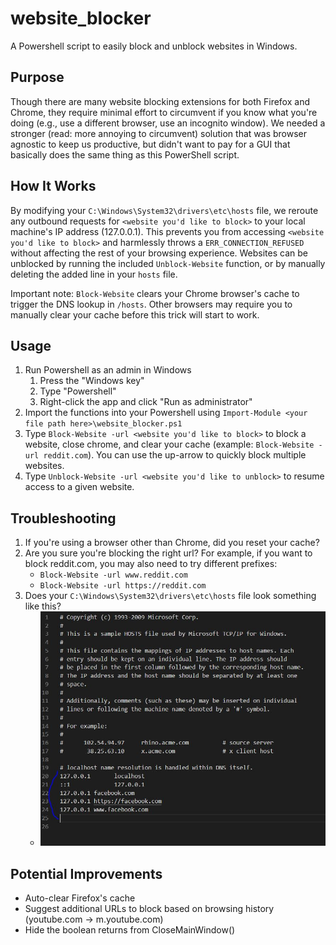 # website_blocker
 A Powershell script to easily block and unblock websites in Windows.


## Purpose
Though there are many website blocking extensions for both Firefox and Chrome, they require minimal effort to circumvent if you know what you're doing (e.g., use a different browser, use an incognito window). We needed a stronger (read: more annoying to circumvent) solution that was browser agnostic to keep us productive, but didn't want to pay for a GUI that basically does the same thing as this PowerShell script. 


## How It Works
By modifying your `C:\Windows\System32\drivers\etc\hosts` file, we reroute any outbound requests for `<website you'd like to block>` to your local machine's IP address (127.0.0.1). This prevents you from accessing `<website you'd like to block>` and harmlessly throws a `ERR_CONNECTION_REFUSED` without affecting the rest of your browsing experience. Websites can be unblocked by running the included `Unblock-Website` function, or by manually deleting the added line in your `hosts` file.

Important note: `Block-Website` clears your Chrome browser's cache to trigger the DNS lookup in `/hosts`. Other browsers may require you to manually clear your cache before this trick will start to work.


 ## Usage
 1. Run Powershell as an admin in Windows
    1. Press the "Windows key"
    2. Type "Powershell"
    3. Right-click the app and click "Run as administrator"
 2. Import the functions into your Powershell using `Import-Module <your file path here>\website_blocker.ps1`
 3. Type `Block-Website -url <website you'd like to block>` to block a website, close chrome, and clear your cache (example: `Block-Website -url reddit.com`). You can use the up-arrow to quickly block multiple websites.
 4. Type `Unblock-Website -url <website you'd like to unblock>` to resume access to a given website.


## Troubleshooting
1. If you're using a browser other than Chrome, did you reset your cache?
2. Are you sure you're blocking the right url? For example, if you want to block reddit.com, you may also need to try different prefixes:
   - `Block-Website -url www.reddit.com`
   - `Block-Website -url https://reddit.com`
3. Does your `C:\Windows\System32\drivers\etc\hosts` file look something like this?
   - ![example of a hosts file](example.jpg)



## Potential Improvements
- Auto-clear Firefox's cache
- Suggest additional URLs to block based on browsing history (youtube.com -> m.youtube.com)
- Hide the boolean returns from CloseMainWindow()